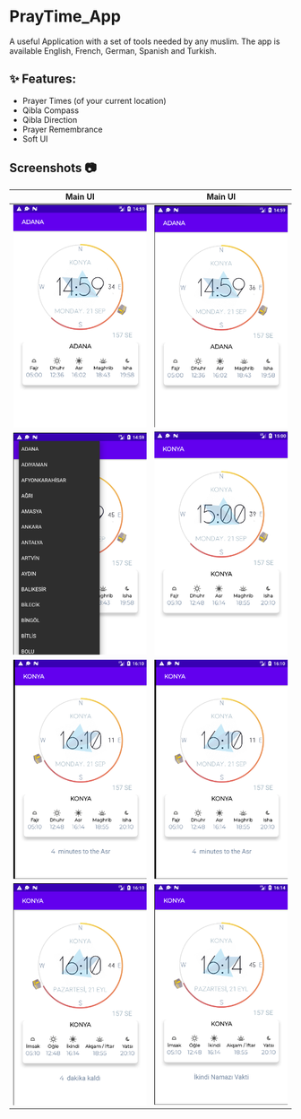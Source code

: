 # PrayTime_App

A useful Application with a set of tools needed by any muslim.
The app is available English, French, German, Spanish and Turkish.

## :sparkles: Features:

* Prayer Times (of your current location)
* Qibla Compass
* Qibla Direction
* Prayer Remembrance
* Soft UI

## Screenshots 📷

| Main UI             |  Main UI |
:-------------------------:|:-------------------------:
![alt text](https://github.com/YunusEmreAlps/PrayTime_App/blob/master/SS/1.png)  |  ![alt text](https://github.com/YunusEmreAlps/PrayTime_App/blob/master/SS/2.png)
![alt text](https://github.com/YunusEmreAlps/PrayTime_App/blob/master/SS/3.png)  |  ![alt text](https://github.com/YunusEmreAlps/PrayTime_App/blob/master/SS/5.png)
![alt text](https://github.com/YunusEmreAlps/PrayTime_App/blob/master/SS/8.png)  |  ![alt text](https://github.com/YunusEmreAlps/PrayTime_App/blob/master/SS/8.png)
![alt text](https://github.com/YunusEmreAlps/PrayTime_App/blob/master/SS/9.png)  |  ![alt text](https://github.com/YunusEmreAlps/PrayTime_App/blob/master/SS/10.png)

